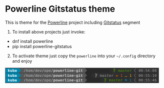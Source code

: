 Powerline Gitstatus theme
===
This is theme for the [Powerline](https://github.com/powerline/powerline) project including [Gitstatus](https://github.com/jaspernbrouwer/powerline-gitstatus) segment

1. To install above projects just invoke:
  - dnf install powerline
  - pip install powerline-gitstatus
2. To activate theme just copy the ```powerline``` into your ```~/.config``` directory and enjoy

![Theme preview](theme.png)
